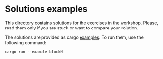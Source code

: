 # Solutions examples

This directory contains solutions for the exercises in the workshop.
Please, read them only if you are stuck or want to compare your solution.

The solutions are provided as cargo
[examples](https://doc.rust-lang.org/cargo/reference/cargo-targets.html#examples).
To run them, use the following command:

```shell
cargo run --example blockN
```
